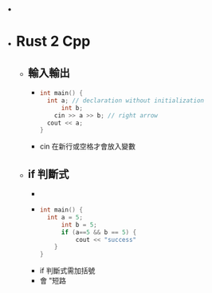 -
- # Rust 2 Cpp
	- ## 輸入輸出
		- ```cpp
		  int main() {
		  	int a; // declaration without initialization
		    	int b;
		      cin >> a >> b; // right arrow
		  	cout << a;
		  }
		  ```
		- cin 在新行或空格才會放入變數
	- ## if 判斷式
		-
		- ```cpp
		  int main() {
		  	int a = 5;
		    	int b = 5;
		    	if (a==5 && b == 5) {
		        	cout << "success"
		      }
		  }
		  ```
		- if 判斷式需加括號
		- 會 "短路